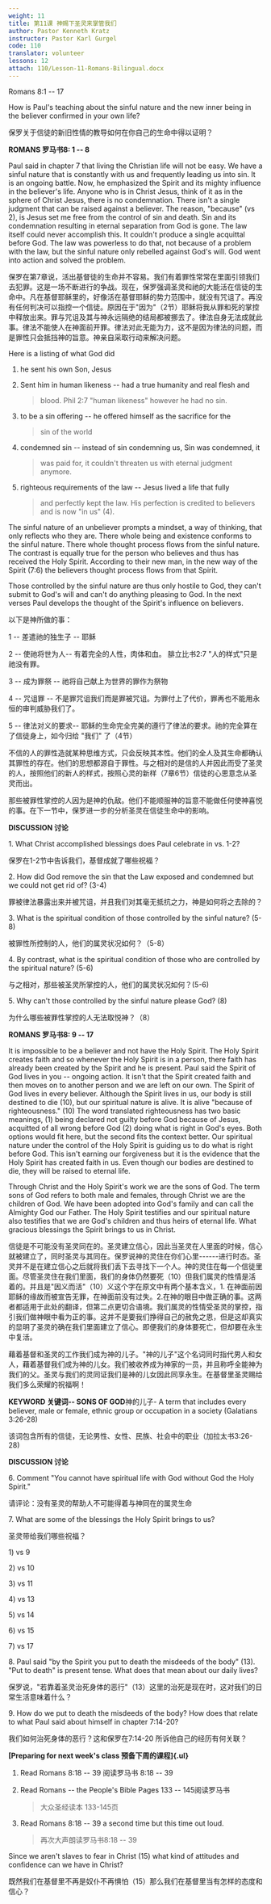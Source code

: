 ```yaml
---
weight: 11
title: 第11课 神赐下圣灵来掌管我们
author: Pastor Kenneth Kratz
instructor: Pastor Karl Gurgel
code: 110
translator: volunteer
lessons: 12
attach: 110/Lesson-11-Romans-Bilingual.docx
---
```

Romans 8:1 -- 17

How is Paul's teaching about the sinful nature and the new inner being
in the believer confirmed in your own life?

保罗关于信徒的新旧性情的教导如何在你自己的生命中得以证明？

**ROMANS 罗马书8: 1 -- 8**

Paul said in chapter 7 that living the Christian life will not be easy.
We have a sinful nature that is constantly with us and frequently
leading us into sin. It is an ongoing battle. Now, he emphasized the
Spirit and its mighty influence in the believer's life. Anyone who is in
Christ Jesus, think of it as in the sphere of Christ Jesus, there is no
condemnation. There isn't a single judgment that can be raised against a
believer. The reason, "because" (vs 2), is Jesus set me free from the
control of sin and death. Sin and its condemnation resulting in eternal
separation from God is gone. The law itself could never accomplish this.
It couldn't produce a single acquittal before God. The law was powerless
to do that, not because of a problem with the law, but the sinful nature
only rebelled against God's will. God went into action and solved the
problem.

保罗在第7章说，活出基督徒的生命并不容易。我们有着罪性常常在里面引领我们去犯罪。这是一场不断进行的争战。现在，保罗强调圣灵和祂的大能活在信徒的生命中。凡在基督耶稣里的，好像活在基督耶稣的势力范围中，就没有咒诅了。再没有任何判决可以指控一个信徒。原因在于"因为"（2节）耶稣将我从罪和死的掌控中释放出来。罪与咒诅及其与神永远隔绝的结局都被挪去了。律法自身无法成就此事。律法不能使人在神面前开罪。律法对此无能为力，这不是因为律法的问题，而是罪性只会抵挡神的旨意。神亲自采取行动来解决问题。

Here is a listing of what God did

1.  he sent his own Son, Jesus

2.  Sent him in human likeness -- had a true humanity and real flesh and
    > blood. Phil 2:7 "human likeness" however he had no sin.

3.  to be a sin offering -- he offered himself as the sacrifice for the
    > sin of the world

4.  condemned sin -- instead of sin condemning us, Sin was condemned, it
    > was paid for, it couldn't threaten us with eternal judgment
    > anymore.

5.  righteous requirements of the law -- Jesus lived a life that fully
    > and perfectly kept the law. His perfection is credited to
    > believers and is now "in us" (4).

The sinful nature of an unbeliever prompts a mindset, a way of thinking,
that only reflects who they are. There whole being and existence
conforms to the sinful nature. There whole thought process flows from
the sinful nature. The contrast is equally true for the person who
believes and thus has received the Holy Spirit. According to their new
man, in the new way of the Spirit (7:6) the believers thought process
flows from that Spirit.

Those controlled by the sinful nature are thus only hostile to God, they
can't submit to God's will and can't do anything pleasing to God. In the
next verses Paul develops the thought of the Spirit's influence on
believers.

以下是神所做的事：

1 -- 差遣祂的独生子 -- 耶稣

2 -- 使祂将世为人-- 有着完全的人性，肉体和血。 腓立比书2:7
"人的样式"只是祂没有罪。

3 -- 成为罪祭 -- 祂将自己献上为世界的罪作为祭物

4 -- 咒诅罪 --
不是罪咒诅我们而是罪被咒诅。为罪付上了代价，罪再也不能用永恒的审判威胁我们了。

5 -- 律法对义的要求--
耶稣的生命完全完美的遵行了律法的要求。祂的完全算在了信徒身上，如今归给
"我们" 了（4节）

不信的人的罪性造就某种思维方式，只会反映其本性。他们的全人及其生命都确认其罪性的存在。他们的思想都源自于罪性。与之相对的是信的人并因此而受了圣灵的人，按照他们的新人的样式，按照心灵的新样（7章6节）信徒的心思意念从圣灵而出。

那些被罪性掌控的人因为是神的仇敌。他们不能顺服神的旨意不能做任何使神喜悦的事。在下一节中，保罗进一步的分析圣灵在信徒生命中的影响。

**DISCUSSION 讨论**

1\. What Christ accomplished blessings does Paul celebrate in vs. 1-2?

保罗在1-2节中告诉我们，基督成就了哪些祝福？

2\. How did God remove the sin that the Law exposed and condemned but we
could not get rid of? (3-4)

罪被律法暴露出来并被咒诅，并且我们对其毫无抵抗之力，神是如何将之去除的？

3\. What is the spiritual condition of those controlled by the sinful
nature? (5-8)

被罪性所控制的人，他们的属灵状况如何？（5-8）

4\. By contrast, what is the spiritual condition of those who are
controlled by the spiritual nature? (5-6)

与之相对，那些被圣灵所掌控的人，他们的属灵状况如何？(5-6)

5\. Why can't those controlled by the sinful nature please God? (8)

为什么哪些被罪性掌控的人无法取悦神？（8）

**ROMANS 罗马书8: 9 -- 17**

It is impossible to be a believer and not have the Holy Spirit. The Holy
Spirit creates faith and so whenever the Holy Spirit is in a person,
there faith has already been created by the Spirit and he is present.
Paul said the Spirit of God lives in you -- ongoing action. It isn't
that the Spirit created faith and then moves on to another person and we
are left on our own. The Spirit of God lives in every believer. Although
the Spirit lives in us, our body is still destined to die (10), but our
spiritual nature is alive. It is alive "because of righteousness." (10)
The word translated righteousness has two basic meanings, (1) being
declared not guilty before God because of Jesus, acquitted of all wrong
before God (2) doing what is right in God's eyes. Both options would fit
here, but the second fits the context better. Our spiritual nature under
the control of the Holy Spirit is guiding us to do what is right before
God. This isn't earning our forgiveness but it is the evidence that the
Holy Spirit has created faith in us. Even though our bodies are destined
to die, they will be raised to eternal life.

Through Christ and the Holy Spirit's work we are the sons of God. The
term sons of God refers to both male and females, through Christ we are
the children of God. We have been adopted into God's family and can call
the Almighty God our Father. The Holy Spirit testifies and our spiritual
nature also testifies that we are God's children and thus heirs of
eternal life. What gracious blessings the Spirit brings to us in Christ.

信徒是不可能没有圣灵同在的。圣灵建立信心，因此当圣灵在人里面的时候，信心就被建立了，同时圣灵与其同在。保罗说神的灵住在你们心里------进行时态。圣灵并不是在建立信心之后就将我们丢下去寻找下一个人。神的灵住在每一个信徒里面。尽管圣灵住在我们里面，我们的身体仍然要死（10）但我们属灵的性情是活着的。并且是"因义而活"（10）义这个字在原文中有两个基本含义，1.
在神面前因耶稣的缘故而被宣告无罪，在神面前没有过失。2.在神的眼目中做正确的事。这两者都适用于此处的翻译，但第二点更切合语境。我们属灵的性情受圣灵的掌控，指引我们做神眼中看为正的事。这并不是要我们挣得自己的赦免之恩，但是这却真实的显明了圣灵的确在我们里面建立了信心。即便我们的身体要死亡，但却要在永生中复活。

藉着基督和圣灵的工作我们成为神的儿子。"神的儿子"这个名词同时指代男人和女人，藉着基督我们成为神的儿女。我们被收养成为神家的一员，并且称呼全能神为我们的父。圣灵与我们的灵同证我们是神的儿女因此同享永生。在基督里圣灵赐给我们多么荣耀的祝福啊！

**KEYWORD 关键词-- SONS OF GOD**神的儿子- A term that includes every
believer, male or female, ethnic group or occupation in a society
(Galatians 3:26-28)

该词包含所有的信徒，无论男性、女性、民族、社会中的职业（加拉太书3:26-28)

**DISCUSSION 讨论**

6\. Comment "You cannot have spiritual life with God without God the
Holy Spirit."

请评论：没有圣灵的帮助人不可能得着与神同在的属灵生命

7\. What are some of the blessings the Holy Spirit brings to us?

圣灵带给我们哪些祝福？

1\) vs 9

2\) vs 10

3\) vs 11

4\) vs 13

5\) vs 14

6\) vs 15

7\) vs 17

8\. Paul said "by the Spirit you put to death the misdeeds of the body"
(13). "Put to death" is present tense. What does that mean about our
daily lives?

保罗说，"若靠着圣灵治死身体的恶行"（13）这里的治死是现在时，这对我们的日常生活意味着什么？

9\. How do we put to death the misdeeds of the body? How does that
relate to what Paul said about himself in chapter 7:14-20?

我们如何治死身体的恶行？这和保罗在7:14-20 所诉他自己的经历有何关联？

**[Preparing for next week's class 预备下周的课程]{.ul}**

1.  Read Romans 8:18 -- 39 阅读罗马书 8:18 -- 39

2.  Read Romans -- the People's Bible Pages 133 -- 145阅读罗马书
    > 大众圣经读本 133-145页

3.  Read Romans 8:18 -- 39 a second time but this time out loud.
    > 再次大声朗读罗马书8:18 -- 39

Since we aren't slaves to fear in Christ (15) what kind of attitudes and
confidence can we have in Christ?

既然我们在基督里不再是奴仆不再惧怕（15）那么我们在基督里当有怎样的态度和信心？
